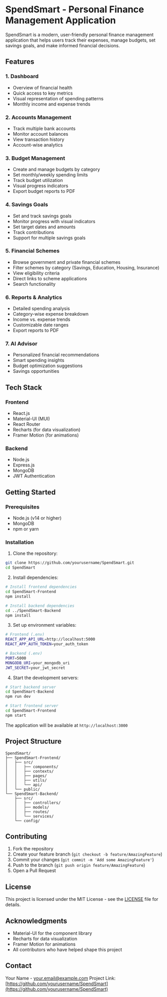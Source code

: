 # SpendSmart - Personal Finance Management Application

SpendSmart is a modern, user-friendly personal finance management application that helps users track their expenses, manage budgets, set savings goals, and make informed financial decisions.

## Features

### 1. Dashboard
- Overview of financial health
- Quick access to key metrics
- Visual representation of spending patterns
- Monthly income and expense trends

### 2. Accounts Management
- Track multiple bank accounts
- Monitor account balances
- View transaction history
- Account-wise analytics

### 3. Budget Management
- Create and manage budgets by category
- Set monthly/weekly spending limits
- Track budget utilization
- Visual progress indicators
- Export budget reports to PDF

### 4. Savings Goals
- Set and track savings goals
- Monitor progress with visual indicators
- Set target dates and amounts
- Track contributions
- Support for multiple savings goals

### 5. Financial Schemes
- Browse government and private financial schemes
- Filter schemes by category (Savings, Education, Housing, Insurance)
- View eligibility criteria
- Direct links to scheme applications
- Search functionality

### 6. Reports & Analytics
- Detailed spending analysis
- Category-wise expense breakdown
- Income vs. expense trends
- Customizable date ranges
- Export reports to PDF

### 7. AI Advisor
- Personalized financial recommendations
- Smart spending insights
- Budget optimization suggestions
- Savings opportunities

## Tech Stack

### Frontend
- React.js
- Material-UI (MUI)
- React Router
- Recharts (for data visualization)
- Framer Motion (for animations)

### Backend
- Node.js
- Express.js
- MongoDB
- JWT Authentication

## Getting Started

### Prerequisites
- Node.js (v14 or higher)
- MongoDB
- npm or yarn

### Installation

1. Clone the repository:
```bash
git clone https://github.com/yourusername/SpendSmart.git
cd SpendSmart
```

2. Install dependencies:
```bash
# Install frontend dependencies
cd SpendSmart-Frontend
npm install

# Install backend dependencies
cd ../SpendSmart-Backend
npm install
```

3. Set up environment variables:
```bash
# Frontend (.env)
REACT_APP_API_URL=http://localhost:5000
REACT_APP_AUTH_TOKEN=your_auth_token

# Backend (.env)
PORT=5000
MONGODB_URI=your_mongodb_uri
JWT_SECRET=your_jwt_secret
```

4. Start the development servers:
```bash
# Start backend server
cd SpendSmart-Backend
npm run dev

# Start frontend server
cd SpendSmart-Frontend
npm start
```

The application will be available at `http://localhost:3000`

## Project Structure

```
SpendSmart/
├── SpendSmart-Frontend/
│   ├── src/
│   │   ├── components/
│   │   ├── contexts/
│   │   ├── pages/
│   │   ├── utils/
│   │   └── api/
│   └── public/
└── SpendSmart-Backend/
    ├── src/
    │   ├── controllers/
    │   ├── models/
    │   ├── routes/
    │   └── services/
    └── config/
```

## Contributing

1. Fork the repository
2. Create your feature branch (`git checkout -b feature/AmazingFeature`)
3. Commit your changes (`git commit -m 'Add some AmazingFeature'`)
4. Push to the branch (`git push origin feature/AmazingFeature`)
5. Open a Pull Request

## License

This project is licensed under the MIT License - see the [LICENSE](LICENSE) file for details.

## Acknowledgments

- Material-UI for the component library
- Recharts for data visualization
- Framer Motion for animations
- All contributors who have helped shape this project

## Contact

Your Name - your.email@example.com
Project Link: [https://github.com/yourusername/SpendSmart](https://github.com/yourusername/SpendSmart) 